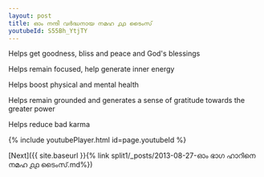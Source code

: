 ```yaml
---
layout: post
title: ഓം നന്ദി വർദ്ധനായ നമഹ ൧൧ ടൈംസ്
youtubeId: S55Bh_YtjTY
---
```

 
 
Helps get goodness, bliss and peace and God's blessings
 
Helps remain focused, help generate inner energy 
 
Helps boost physical and mental health 
 
Helps remain grounded and generates a sense of gratitude towards the greater power 
 
Helps reduce bad karma
 
 
 
 


{% include youtubePlayer.html id=page.youtubeId %}
 
[Next]({{ site.baseurl }}{% link  split1/_posts/2013-08-27-ഓം ഭാഗ ഹാറിനെ നമഹ ൧൧ ടൈംസ്.md%})
 
